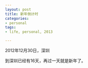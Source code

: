 ```yaml
---
layout: post
title: 新年倒计时
categories:
- personal
tags:
- life, personal, 2013

---
```


2012年12月30日，深圳

到深圳已经有16天，再过一天就是新年了。


